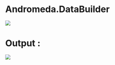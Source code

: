 # Andromeda.DataBuilder

![](http://image.noelshack.com/fichiers/2019/08/3/1550693834-devenv-2019-02-20-21-09-31.png)

# Output :

![](http://image.noelshack.com/fichiers/2019/08/3/1550693846-code-2019-02-20-21-12-19.png)
